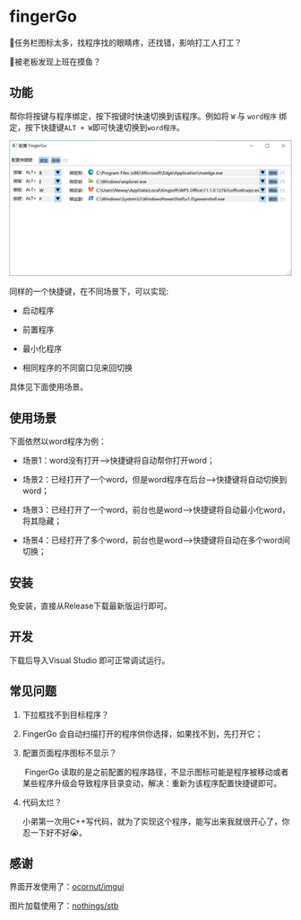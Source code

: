 # fingerGo

📃任务栏图标太多，找程序找的眼睛疼，还找错，影响打工人打工？

🤵被老板发现上班在摸鱼？

## 功能

帮你将按键与程序绑定，按下按键时快速切换到该程序。例如将 `W` 与 `word程序` 绑定，按下快捷键`ALT + W`即可快速切换到`word程序`。

![](src/resourse/screenshots.png)

同样的一个快捷键，在不同场景下，可以实现:

- 启动程序

- 前置程序

- 最小化程序

- 相同程序的不同窗口见来回切换

具体见下面使用场景。

## 使用场景

下面依然以word程序为例：

- 场景1：word没有打开——>快捷键将自动帮你打开word；

- 场景2：已经打开了一个word，但是word程序在后台——>快捷键将自动切换到word；

- 场景3：已经打开了一个word，前台也是word——>快捷键将自动最小化word，将其隐藏；

- 场景4：已经打开了多个word，前台也是word——>快捷键将自动在多个word间切换；

## 安装

免安装，直接从Release下载最新版运行即可。

## 开发

下载后导入Visual Studio 即可正常调试运行。

## 常见问题

1. 下拉框找不到目标程序？

2. FingerGo 会自动扫描打开的程序供你选择，如果找不到，先打开它；

3. 配置页面程序图标不显示？
   
    FingerGo 读取的是之前配置的程序路径，不显示图标可能是程序被移动或者某些程序升级会导致程序目录变动，解决：重新为该程序配置快捷键即可。

4. 代码太烂？
   
   小弟第一次用C++写代码，就为了实现这个程序，能写出来我就很开心了，你忍一下好不好😭。

## 感谢

界面开发使用了：[ocornut/imgui](https://github.com/ocornut/imgui)

图片加载使用了：[nothings/stb](https://github.com/nothings/stb)

